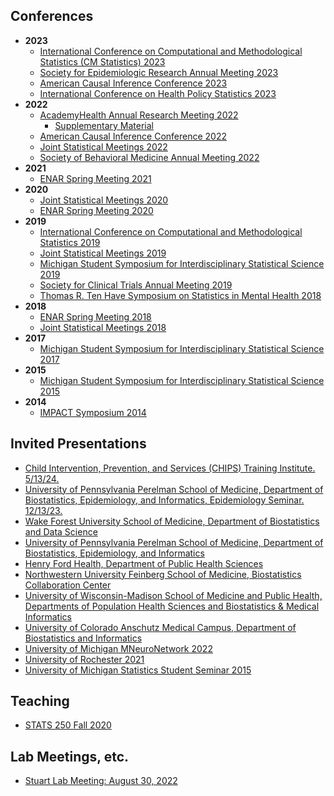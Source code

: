 ## Conferences

- **2023**
  - [International Conference on Computational and Methodological Statistics (CM Statistics) 2023](/cmstatistics2023.pdf)
  - [Society for Epidemiologic Research Annual Meeting 2023](/ser2023.pdf)
  - [American Causal Inference Conference 2023](/acic2023.pdf)
  - [International Conference on Health Policy Statistics 2023](/ichps2023.pdf)
- **2022**
  - [AcademyHealth Annual Research Meeting 2022](/academyhealth2022.pdf)  
    - [Supplementary Material](/academyhealth2022-supplement.pdf)
  - [American Causal Inference Conference 2022](/acic2022.pdf) 
  - [Joint Statistical Meetings 2022](/jsm2022.pdf)
  - [Society of Behavioral Medicine Annual Meeting 2022](/sbm2022.pdf)
- **2021**
  - [ENAR Spring Meeting 2021](/enar2021.pdf)
- **2020**
  - [Joint Statistical Meetings 2020](/jsm2020.pdf)
  - [ENAR Spring Meeting 2020](/enar2020.pdf)
- **2019**
  - [International Conference on Computational and Methodological Statistics 2019](/cmstatistics2019.pdf)
  - [Joint Statistical Meetings 2019](/jsm2019.pdf)
  - [Michigan Student Symposium for Interdisciplinary Statistical Science 2019](/mssiss2019.pdf)
  - [Society for Clinical Trials Annual Meeting 2019](/sct2019.pdf)
  - [Thomas R. Ten Have Symposium on Statistics in Mental Health 2018](/tenhave2018.pdf)
- **2018**
  - [ENAR Spring Meeting 2018](/enar2018.pdf)
  - [Joint Statistical Meetings 2018](/jsm2018.pdf)
- **2017**
  - [Michigan Student Symposium for Interdisciplinary Statistical Science
    2017](/mssiss2017.pdf)
- **2015**
  - [Michigan Student Symposium for Interdisciplinary Statistical Science
    2015](/SMARTsize-poster.pdf)
- **2014**
  - [IMPACT Symposium 2014](/SMARTsize-poster.pdf)


## Invited Presentations

- [Child Intervention, Prevention, and Services (CHIPS) Training Institute. 5/13/24.](/chips2024.pdf)
- [University of Pennsylvania Perelman School of Medicine, Department of Biostatistics, Epidemiology, and Informatics, Epidemiology Seminar. 12/13/23.](/dbeiepi2023.pdf)
- [Wake Forest University School of Medicine, Department of Biostatistics and Data Science](/wfusm2023.pdf)
- [University of Pennsylvania Perelman School of Medicine, Department of Biostatistics, Epidemiology, and Informatics](/upenn2023.pdf)
- [Henry Ford Health, Department of Public Health Sciences](/henryford2023.pdf)
- [Northwestern University Feinberg School of Medicine, Biostatistics Collaboration Center](/nubcc2023.pdf)
- [University of Wisconsin-Madison School of Medicine and Public Health, Departments of Population Health Sciences and Biostatistics & Medical Informatics](/wisc2023.pdf)
- [University of Colorado Anschutz Medical Campus, Department of Biostatistics and Informatics](/colorado2023.pdf)
- [University of Michigan MNeuroNetwork 2022](/talk-mneuronet-2022/index.html)
- [University of Rochester 2021](/talk-urmc-2021/index.html)
- [University of Michigan Statistics Student Seminar 2015](/stats-student-seminar2015.pdf)

## Teaching

- [STATS 250 Fall 2020](/250fa20-slides)

## Lab Meetings, etc.

- [Stuart Lab Meeting: August 30, 2022](/stuartAug2022.pdf)
